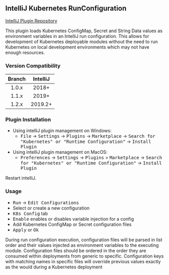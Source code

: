 ## IntelliJ Kubernetes RunConfiguration
[IntelliJ Plugin Repository](https://plugins.jetbrains.com/plugin/12394-kubernetes-runtime-configuration)


This plugin loads Kubernetes ConfigMap, Secret and String Data values as environment variables in an IntelliJ run configuration. This allows for development of Kubernetes deployable modules without the need to run Kubernetes on local development environments which may not have enough resources.

### Version Compatibility
| Branch | IntelliJ |
|:---:|:---:|
| 1.0.x   | 2018+    |
| 1.1.x   | 2019+    |
| 1.2.x   | 2019.2+  |

### Plugin Installation

- Using intelliJ plugin management on Windows:
  - <kbd>File</kbd> -> <kbd>Settings</kbd> -> <kbd>Plugins</kbd> -> <kbd>Marketplace</kbd> -> <kbd>Search for "Kubernetes" or "Runtime Configuration"</kbd> -> <kbd>Install Plugin</kbd>
- Using intelliJ plugin management on MacOS:
  - <kbd>Preferences</kbd> -> <kbd>Settings</kbd> -> <kbd>Plugins</kbd> > <kbd>Marketplace</kbd> -> <kbd>Search for "Kubernetes" or "Runtime Configuration"</kbd> -> <kbd>Install Plugin</kbd>

Restart intelliJ.

### Usage

- <kbd>Run</kbd> -> <kbd>Edit Configurations</kbd>
- Select or create a new configuration
- <kbd>K8s Config</kbd> tab
- <kbd>Enable</kbd> enables or disables variable injection for a config 
- Add Kubernetes ConfigMap or Secret configuration files
- <kbd>Apply</kbd> or <kbd>Ok</kbd>

During run configuration execution, configuration files will be parsed in list order and their values injected as environment variables to the executing module. Configuration files should be ordered in the order they are consumed within deployments from generic to specific. Configuration keys with matching names in specific files will override previous values exactly as the would during a Kubernetes deployment
